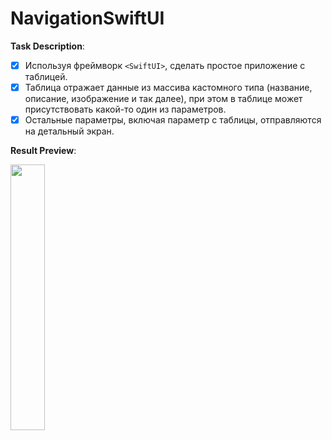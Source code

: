 # NavigationSwiftUI

**Task Description**:

- [x] Используя фреймворк `<SwiftUI>`, сделать простое приложение с таблицей.
- [x] Таблица отражает данные из массива кастомного типа (название, описание, изображение и так далее), при этом в таблице может присутствовать какой-то один из параметров.
- [x] Остальные параметры, включая параметр с таблицы, отправляются на детальный экран.

**Result Preview**:

<img src="/readmeImages/resultGif.gif" width="33%">
